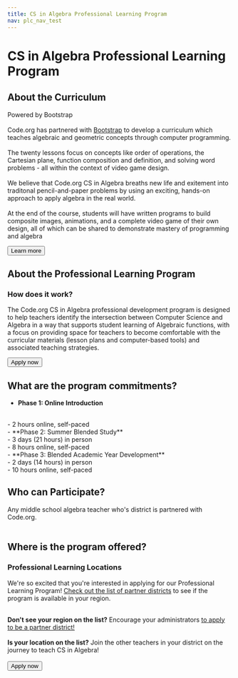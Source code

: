 ```yaml
---
title: CS in Algebra Professional Learning Program
nav: plc_nav_test
---
```

# CS in Algebra Professional Learning Program #

## About the Curriculum

Powered by Bootstrap
<br/>
<br/>
Code.org has partnered with [Bootstrap](http://www.bootstrapworld.org/) to develop a curriculum which teaches algebraic and geometric concepts through computer programming. 
<br/>
<br/>
The twenty lessons focus on concepts like order of operations, the Cartesian plane, function composition and definition, and solving word problems - all within the context of video game design. 
<br/>
<br/>
We believe that Code.org CS in Algebra breaths new life and exitement into traditonal pencil-and-paper problems by using an exciting, hands-on approach to apply algebra in the real world. 
<br/>
<br/>
At the end of the course, students will have written programs to build composite images, animations, and a complete video game of their own design, all of which can be shared to demonstrate mastery of programming and algebra

[<button>Learn more</button>](https://code.org/curriculum/algebra#start)

## <a name="about"></a>About the Professional Learning Program
 
 
### <a name="components"></a>How does it work?

The Code.org CS in Algebra professional development program is designed to help teachers identify the intersection between Computer Science and Algebra in a way that supports student learning of Algebraic functions, with a focus on providing space for teachers to become comfortable with the curricular materials (lesson plans and computer-based tools) and associated teaching strategies.


[<button>Apply now</button>](/educate/plc/algebra-application)

## <a name="commitments"></a>What are the program commitments?

- **Phase 1: Online Introduction**
<br/>
	- 2 hours online, self-paced
<br/>
- **Phase 2: Summer Blended Study**
<br/>
	- 3 days (21 hours) in person
<br/>
	- 8 hours online, self-paced
<br/>
- **Phase 3: Blended Academic Year Development**
<br/>
	- 2 days (14 hours) in person
<br/>
	- 10 hours online, self-paced


## <a name="participate"></a>Who can Participate?
 
Any middle school algebra teacher who's district is partnered with Code.org.
<br/><br/>

## <a name="locations"></a>Where is the program offered?

### Professional Learning Locations
We're so excited that you're interested in applying for our Professional Learning Program! [Check out the list of partner districts](https://docs.google.com/spreadsheets/d/1BDzs4k6nbZ87KdRZE62gqO_VpBC1yRSRbolWejGtDnU/edit#gid=0) to see if the program is available in your region.
<br><br> 

**Don't see your region on the list?** Encourage your administrators [to apply to be a partner district!](https://code.org/educate/districts)
<br><br>
**Is your location on the list?** Join the other teachers in your district on the journey to teach CS in Algebra! 
<br><br>
[<button>Apply now</button>](/educate/plc/algebra-application)